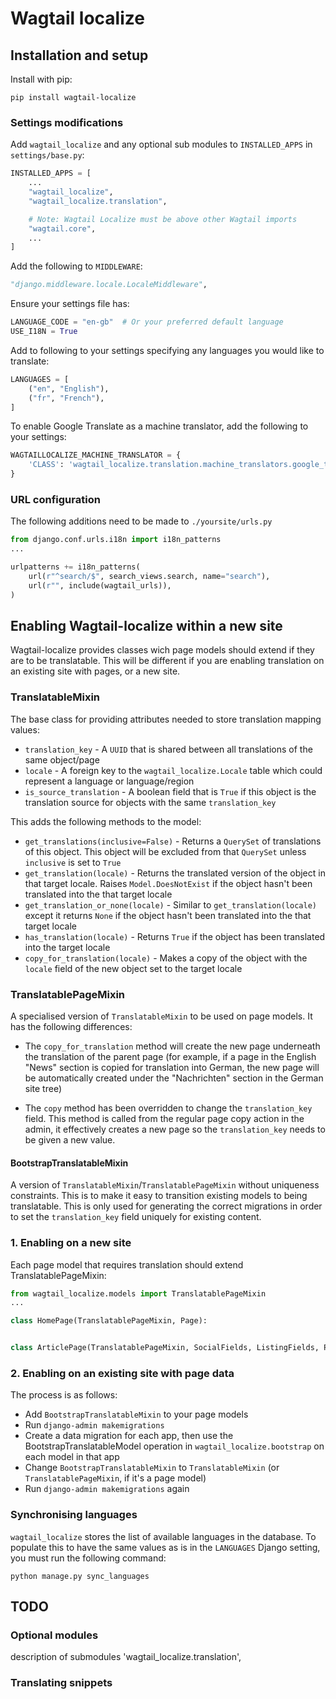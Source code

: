 # Wagtail localize

## Installation and setup

Install with pip:

```shell
pip install wagtail-localize
```

### Settings modifications

Add `wagtail_localize` and any optional sub modules to `INSTALLED_APPS` in `settings/base.py`:

```python
INSTALLED_APPS = [
    ...
    "wagtail_localize",
    "wagtail_localize.translation",

    # Note: Wagtail Localize must be above other Wagtail imports
    "wagtail.core",
    ...
]
```

Add the following to `MIDDLEWARE`:

```python
"django.middleware.locale.LocaleMiddleware",
```

Ensure your settings file has:

```python
LANGUAGE_CODE = "en-gb"  # Or your preferred default language
USE_I18N = True
```

Add to following to your settings specifying any languages you would like to translate:

```python
LANGUAGES = [
    ("en", "English"),
    ("fr", "French"),
]
```

To enable Google Translate as a machine translator, add the following to your settings:

```python
WAGTAILLOCALIZE_MACHINE_TRANSLATOR = {
    'CLASS': 'wagtail_localize.translation.machine_translators.google_translate.GoogleTranslateTranslator',
}
```

### URL configuration

The following additions need to be made to `./yoursite/urls.py`

```python
from django.conf.urls.i18n import i18n_patterns
...

urlpatterns += i18n_patterns(
    url(r"^search/$", search_views.search, name="search"),
    url(r"", include(wagtail_urls)),
)
```

## Enabling Wagtail-localize within a new site

Wagtail-localize provides classes wich page models should extend if they are to be translatable. This will be different if you are enabling translation on an existing site with pages, or a new site.

### TranslatableMixin

The base class for providing attributes needed to store translation mapping values:

* `translation_key` - A `UUID` that is shared between all translations of the same object/page
* `locale` - A foreign key to the `wagtail_localize.Locale` table which could represent a language or language/region
* `is_source_translation` - A boolean field that is `True` if this object is the translation source for objects with the same `translation_key`

This adds the following methods to the model:

* `get_translations(inclusive=False)` - Returns a `QuerySet` of translations of this object. This object will be excluded from that `QuerySet` unless `inclusive` is set to `True`
* `get_translation(locale)` - Returns the translated version of the object in that target locale. Raises `Model.DoesNotExist` if the object hasn't been translated into the that target locale
* `get_translation_or_none(locale)` - Similar to `get_translation(locale)` except it returns `None` if the object hasn't been translated into the that target locale
* `has_translation(locale)` - Returns `True` if the object has been translated into the target locale
* `copy_for_translation(locale)` - Makes a copy of the object with the `locale` field of the new object set to the target locale

### TranslatablePageMixin

A specialised version of `TranslatableMixin` to be used on page models. It has the following differences:

* The `copy_for_translation` method will create the new page underneath the translation of the parent page (for example, if a page in the English "News" section is copied for translation into German, the new page will be automatically created under the "Nachrichten" section in the German site tree)

* The `copy` method has been overridden to change the `translation_key` field. This method is called from the regular page copy action in the admin, it effectively creates a new page so the `translation_key` needs to be given a new value.

#### BootstrapTranslatableMixin

A version of `TranslatableMixin`/`TranslatablePageMixin` without uniqueness constraints. This is to make it easy to transition existing models to being translatable. This is only used for generating the correct migrations in order to set the `translation_key` field uniquely for existing content.

### 1. Enabling on a new site

Each page model that requires translation should extend TranslatablePageMixin:

```python
from wagtail_localize.models import TranslatablePageMixin
...

class HomePage(TranslatablePageMixin, Page):


class ArticlePage(TranslatablePageMixin, SocialFields, ListingFields, Page):
```

### 2. Enabling on an existing site with page data

The process is as follows:

* Add `BootstrapTranslatableMixin` to your page models
* Run `django-admin makemigrations`
* Create a data migration for each app, then use the BootstrapTranslatableModel operation in
`wagtail_localize.bootstrap` on each model in that app
* Change `BootstrapTranslatableMixin` to `TranslatableMixin` (or `TranslatablePageMixin`, if it's a page model)
* Run `django-admin makemigrations` again

### Synchronising languages

`wagtail_localize` stores the list of available languages in the database. To populate this to have the same values as is in the `LANGUAGES` Django setting, you must run the following command:

```shell
python manage.py sync_languages
```

## TODO

### Optional modules

description of submodules
'wagtail_localize.translation',

### Translating snippets
